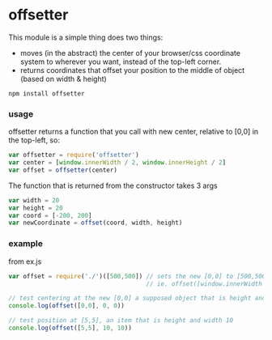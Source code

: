 # offsetter

This module is a simple thing does two things:
* moves (in the abstract) the center of your browser/css coordinate system to wherever you want, instead of the top-left corner.
* returns coordinates that offset your position to the middle of object (based on width & height)

```
npm install offsetter
```

### usage
offsetter returns a function that you call with new center, relative to [0,0] in the top-left, so:
```js
var offsetter = require('offsetter')
var center = [window.innerWidth / 2, window.innerHeight / 2]
var offset = offsetter(center)
```
The function that is returned from the constructor takes 3 args
```js
var width = 20
var height = 20
var coord = [-200, 200]
var newCoordinate = offset(coord, width, height)
```

### example
from ex.js
```js
var offset = require('./')([500,500]) // sets the new [0,0] to [500,500] the page
                                      // ie. offset([window.innerWidth / 2, window.innerHeight])

// test centering at the new [0,0] a supposed object that is height and width zero
console.log(offset([0,0], 0, 0))

// test position at [5,5], an item that is height and width 10
console.log(offset([5,5], 10, 10))
```
